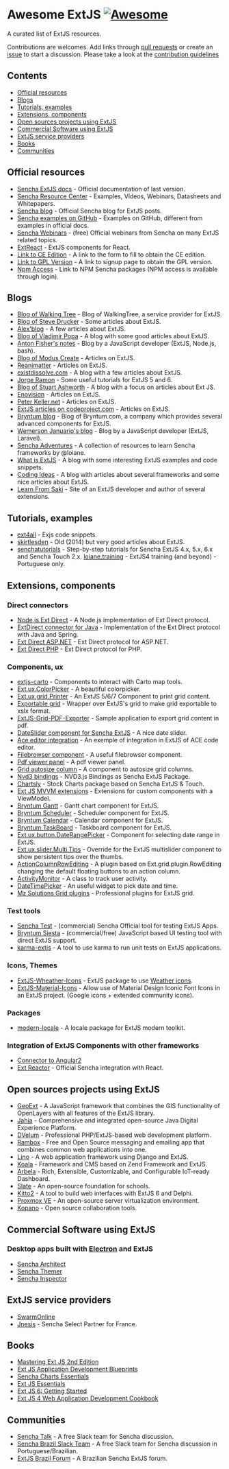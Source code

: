 # Awesome ExtJS [![Awesome](https://awesome.re/badge-flat.svg)](https://awesome.re)

A curated list of ExtJS resources.

Contributions are welcomes. Add links through [pull requests](https://github.com/abenhamdine/awesome-extjs/pulls) or create an [issue](https://github.com/abenhamdine/awesome-extjs/issues) to start a discussion. Please take a look at the [contribution guidelines](CONTRIBUTING.md)

## Contents

- [Official resources](#official-resources)
- [Blogs](#blogs)
- [Tutorials, examples](#tutorials-examples)
- [Extensions, components](#extensions-components)
- [Open sources projects using ExtJS](#open-sources-projects-using-extjs)
- [Commercial Software using ExtJS](#commercial-software-using-extjs)
- [ExtJS service providers](#extjs-service-providers)
- [Books](#books)
- [Communities](#communities)

## Official resources

- [Sencha ExtJS docs](https://docs.sencha.com/extjs/) - Official documentation of last version.
- [Sencha Resource Center](https://www.sencha.com/resources/) - Examples, Vídeos, Webinars, Datasheets and Whitepapers.
- [Sencha blog](https://www.sencha.com/blog/category/sencha-ext-js) - Official Sencha blog for ExtJS posts.
- [Sencha examples on GitHub](https://github.com/sencha-extjs-examples) - Examples on GitHub, different from examples in official docs.
- [Sencha Webinars](https://www.sencha.com/resources/webinars/) - (free) Official webinars from Sencha on many ExtJS related topics.
- [ExtReact](https://www.sencha.com/products/extreact/#app) - ExtJS components for React.
- [Link to CE Edition](https://www.sencha.com/products/extjs/communityedition/) - A link to the form to fill to obtain the CE edition.
- [Link to GPL Version](https://www.sencha.com/legal/gpl/) - A link to signup page to obtain the GPL version.
- [Npm Access](https://sencha.myget.org/) - Link to NPM Sencha packages (NPM access is available through login).

## Blogs

- [Blog of Walking Tree](https://walkingtree.tech/index.php/blog) - Blog of WalkingTree, a service provider for ExtJS.
- [Blog of Steve Drucker](https://druckit.wordpress.com/) - Some articles about ExtJS.
- [Alex'blog](https://abarre.wordpress.com/) - A few articles about ExtJS.
- [Blog of Vladimir Popa](http://vadimpopa.com/) - A blog with some good articles about ExtJS.
- [Anton Fisher's notes](https://antonfisher.com/) - Blog by a JavaScript developer (ExtJS, Node.js, bash).
- [Blog of Modus Create](http://moduscreate.com/category/sencha/) - Articles on ExtJS.
- [Reanimatter](http://reanimatter.com/tag/ext-js/) - Articles on ExtJS.
- [existdissolve.com](http://existdissolve.com/) - A blog with a few articles about ExtJS.
- [Jorge Ramon](http://jorgeramon.me/tag/extjs-tutorial/) - Some useful tutorials for ExtJS 5 and 6.
- [Blog of Stuart Ashworth](http://www.stuartashworth.com/blog/) - A blog with a focus on articles about Ext JS.
- [Enovision](https://www.enovision.net/ext-js/) - Articles on ExtJS.
- [Peter Keller.net](http://peterkellner.net/category/extjs/) - Articles on ExtJS.
- [ExtJS articles on codeproject.com](https://www.codeproject.com/Tags/ExtJS) - Articles on ExtJS.
- [Bryntum blog](https://bryntum.com/blog) - Blog of Bryntum.com, a company which provides several advanced components for ExtJS.
- [Wemerson Januario's blog](http://wemersonjanuario.com.br) - Blog by a JavaScript developer (ExtJS, Laravel).
- [Sencha Adventures](https://github.com/loiane/sencha-adventures) - A collection of resources to learn Sencha frameworks by @loiane.
- [What is ExtJS](http://whatisextjs.com/) - A blog with some interesting ExtJS examples and code snippets.
- [Coding Ideas](http://www.coding-ideas.de/category/blog/extjs/) - A blog with articles about several frameworks and some nice articles about ExtJS.
- [Learn From Saki](http://extjs.eu/) - Site of an ExtJS developer and author of several extensions.

## Tutorials, examples

- [ext4all](https://ext4all.com/) - Exjs code snippets.
- [skirtlesden](http://skirtlesden.com/articles/) - Old (2014) but very good articles about ExtJS.
- [senchatutorials](http://senchatutorials.in/) - Step-by-step tutorials for Sencha ExtJS 4.x, 5.x, 6.x and Sencha Touch 2.x.
 [loiane.training](https://loiane.training/course/fundamentos-ext-js-4/) - ExtJS4 training (and beyond) - Portuguese only.

## Extensions, components

### Direct connectors
- [Node.js Ext Direct](https://github.com/jurisv/nodejs.extdirect) - A Node.js implementation of Ext Direct protocol.
- [ExtDirect connector for Java](https://github.com/ralscha/extdirectspring) - Implementation of the Ext Direct protocol with Java and Spring.
- [Ext Direct ASP.NET](https://github.com/elishnevsky/ext-direct-mvc) - Ext Direct protocol for ASP.NET.
- [Ext Direct PHP](https://github.com/teqneers/ext-direct) - Ext Direct protocol for PHP.

### Components, ux

- [extjs-carto](https://github.com/CrestoneDigital/extjs-carto) - Components to interact with Carto map tools.
- [Ext.ux.ColorPicker](https://github.com/sw4/Ext.ux.ColorPicker) - A beautiful colorpicker.
- [Ext.ux.grid.Printer](https://github.com/Arhia/Ext.ux.grid.Printer) - An ExtJS 5/6/7 Component to print grid content.
- [Exportable grid](https://github.com/yorl1n/ext.ExportableGrid) - Wrapper over ExtJS's grid to make grid exportable to xslx format.
- [ExtJS-Grid-PDF-Exporter](https://github.com/shikhirsingh/ExtJS-Grid-PDF-Exporter) - Sample application to export grid content in pdf.
- [DateSlider component for Sencha ExtJS](https://github.com/OhmzTech/extjs-dateslider) - A nice date slider.
- [Ace editor integration](https://github.com/cadorn/ace-extjs) - An exemple of integration in ExtJS of ACE code editor.
- [Filebrowser component](https://github.com/revolunet/Ext.ux.filebrowser) - A useful filebrowser component.
- [Pdf viewer panel](https://github.com/SunboX/ext_ux_pdf_panel) - A pdf viewer panel.
- [Grid autosize column](http://reanimatter.com/2016/03/12/ext-js-grid-plugin-autosizing-columns-to-fit-content/) - A component to autosize grid columns.
- [Nvd3 bindings](https://github.com/syslogic/extjs-nvd3-charts) - NVD3.js Bindings as Sencha ExtJS Package.
- [Chartsly](https://github.com/walkingtree/chartsly) - Stock Charts package based on Sencha ExtJS & Touch.
- [Ext JS MVVM extensions](https://github.com/alexeysolonets/extjs-mvvm-extensions) - Extensions for custom components with a ViewModel.
- [Bryntum Gantt](https://www.bryntum.com/products/gantt-for-extjs/) - Gantt chart component for ExtJS.
- [Bryntum Scheduler](https://www.bryntum.com/products/scheduler-for-extjs/) - Scheduler component for ExtJS.
- [Bryntum Calendar](https://www.bryntum.com/products/calendar-for-extjs/) - Calendar component for ExtJS.
- [Bryntum TaskBoard](https://www.bryntum.com/products/taskboard-for-extjs/) - Taskboard component for ExtJS.
- [Ext.ux.button.DateRangePicker](https://github.com/wencywww/Ext.ux.button.DateRangePicker) - Component for selecting date range in ExtJS.
- [Ext.ux.slider.Multi.Tips](https://github.com/wencywww/Ext.ux.slider.Multi.Tips) - Override for the ExtJS multislider component to show persistent tips over the thumbs.
- [ActionColumnRowEditing](https://github.com/maltempi/extjs-action-column-row-editing) - A plugin based on Ext.grid.plugin.RowEditing changing the default floating buttons to an action column.
- [ActivityMonitor](https://github.com/Arhia/ExtJS-ActivityMonitor) - A class to track user activity.
- [DateTimePicker](https://github.com/gportela85/DateTimeField) - An useful widget to pick date and time.
- [Mz Solutions Grid plugins](https://www.mzsolutions.eu/grid-plugins.html) - Professional plugins for ExtJS grid.

### Test tools

- [Sencha Test](https://www.sencha.com/products/test/) - (commercial) Sencha Official tool for testing ExtJS Apps.
- [Bryntum Siesta](https://www.bryntum.com/products/siesta/) - (commercial/free) JavaScript based UI testing tool with direct ExtJS support.
- [karma-extjs](https://github.com/Unit4/karma-extjs) - A tool to use karma to run unit tests on ExtJS applications.

### Icons, Themes

- [ExtJS-Wheather-Icons](https://github.com/RichardStyles/ExtJS-Weather-Icons) - ExtJS package to use [Weather icons](https://erikflowers.github.io/weather-icons/).
- [ExtJS-Material-Icons](https://github.com/RichardStyles/ExtJS-Material-Icons) - Allow use of Material Design Iconic Font Icons in an ExtJS project. (Google icons + extended community icons).

### Packages

- [modern-locale](https://github.com/wemersonjanuario/modern-locale) - A locale package for ExtJS modern toolkit.

### Integration of ExtJS Components with other frameworks

- [Connector to Angular2](https://github.com/mgusmano/angular2-extjs)
- [Ext Reactor](https://github.com/sencha/extjs-reactor) - Official Sencha integration with React.

## Open sources projects using ExtJS

- [GeoExt](https://github.com/geoext/geoext3) - A JavaScript framework that combines the GIS functionality of OpenLayers with all features of the ExtJS library.
- [Jahia](https://github.com/Jahia) - Comprehensive and integrated open-source Java Digital Experience Platform.
- [DVelum](https://github.com/dvelum/dvelum) - Professional PHP/ExtJS-based web development platform.
- [Rambox](https://github.com/saenzramiro/rambox) - Free and Open Source messaging and emailing app that combines common web applications into one.
- [Lino](https://github.com/lino-framework/lino) - A web application framework using Django and ExtJS.
- [Koala](https://github.com/koala-framework/koala-framework) - Framework and CMS based on Zend Framework and ExtJS.
- [Arbela](https://github.com/walkingtree/arbela) - Rich, Extensible, Customizable, and Configurable IoT-ready Dashboard.
- [Slate](https://github.com/SlateFoundation/slate) - An open-source foundation for schools.
- [Kitto2](https://github.com/EtheaDev/kitto2) - A tool to build web interfaces with ExtJS 6 and Delphi.
- [Proxmox VE](https://www.proxmox.com/en/proxmox-ve) - An open-source server virtualization environment.
- [Kopano](https://kopano.io/) - Open source collaboration tools.

## Commercial Software using ExtJS

### Desktop apps built with [Electron](https://electron.atom.io/) and ExtJS

- [Sencha Architect](https://www.sencha.com/products/architect/)
- [Sencha Themer](https://www.sencha.com/products/themer/)
- [Sencha Inspector](https://www.sencha.com/products/inspector/)

## ExtJS service providers

- [SwarmOnline](https://www.swarmonline.com/)
- [Jnesis](https://jnesis.com/fr/index.html) - Sencha Select Partner for France.

## Books

- [Mastering Ext JS 2nd Edition](https://www.packtpub.com/web-development/mastering-ext-js-second-edition)
- [Ext JS Application Development Blueprints](https://www.packtpub.com/web-development/ext-js-application-development-blueprints)
- [Sencha Charts Essentials](https://www.packtpub.com/web-development/sencha-charts-essentials)
- [Ext JS Essentials](https://www.packtpub.com/web-development/ext-js-essentials)
- [Ext JS 6: Getting Started](http://www.extjs6gettingstarted.com)
- [Ext JS 4 Web Application Development Cookbook](https://www.packtpub.com/web-development/ext-js-4-web-application-development-cookbook)

## Communities

- [Sencha Talk](http://www.senchatalk.com) - A free Slack team for Sencha discussion.
- [Sencha Brazil Slack Team](http://slack.extjs.com.br/) - A free Slack team for Sencha discussion in Portuguese/Brazilian.
- [ExtJS Brazil Forum](http://extjs.com.br/) - A Brazilian Sencha ExtJS forum.
